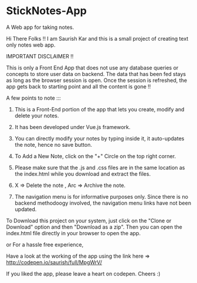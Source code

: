 # StickNotes-App
A  Web app for taking notes.

Hi There Folks !!
I am Saurish Kar and this is a small project of creating text only notes web app.

IMPORTANT DISCLAIMER !! 

This is only a Front End App that does not use any database queries or concepts to store user data on backend.
The data that has been fed stays as long as the browser session is open. Once the session is refreshed, the app gets back to starting point and all the content is gone !!


A few points to note :::

1) This is a Front-End portion of the app that lets you create, modify and delete your notes.

2) It has been developed under Vue.js framework.

3) You can directly modify your notes by typing inside it, it auto-updates the note, hence no save button.

4) To Add a New Note, click on the "+" Circle on the top right corner.

5) Please make sure that the .js and .css files are in the same location as the index.html while you download and extract the files.

6) X => Delete the note , Arc => Archive the note.

7) The navigation menu is for informative purposes only. Since there is no backend methodoogy involved, the navigation menu links have not been updated.

To Download this project on your system, just click on the "Clone or Download" option and then "Download as a zip". 
Then you can open the index.html file directly in your browser to open the app.

or
For a hassle free experience,

Have a look at the working of the app using the link here => http://codepen.io/saurish/full/MpgWrV/

If you liked the app, please leave a heart on codepen. Cheers :)
